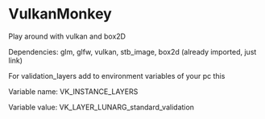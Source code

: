 # VulkanMonkey
Play around with vulkan and box2D

Dependencies: glm, glfw, vulkan, stb_image, box2d (already imported, just link)

For validation_layers add to environment variables of your pc this

Variable name: VK_INSTANCE_LAYERS

Variable value: VK_LAYER_LUNARG_standard_validation
